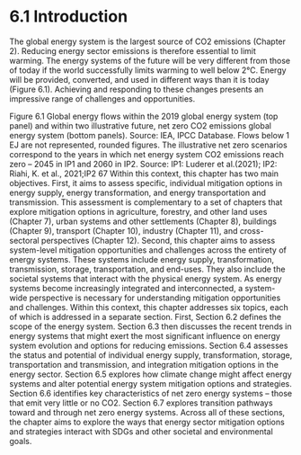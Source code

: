 # 6.1 Introduction 

The global energy system is the largest source of CO2 emissions (Chapter 2). Reducing energy sector 
emissions is therefore essential to limit warming. The energy systems of the future will be very different 
from those of today if the world successfully limits warming to well below 2°C. Energy will be 
provided, converted, and used in different ways than it is today (Figure 6.1). Achieving and responding 
to these changes presents an impressive range of challenges and opportunities. 

Figure 6.1 Global energy flows within the 2019 global energy system (top panel) and within two 
illustrative future, net zero CO2 emissions global energy system (bottom panels). Source: IEA, IPCC 
Database. Flows below 1 EJ are not represented, rounded figures. The illustrative net zero scenarios 
correspond to the years in which net energy system CO2 emissions reach zero – 2045 in IP1 and 2060 in 
IP2. Source: IP1: Luderer et al.(2021); IP2: Riahi, K. et al., 2021;IP2 67
Within this context, this chapter has two main objectives. First, it aims to assess specific, individual 
mitigation options in energy supply, energy transformation, and energy transportation and transmission. 
This assessment is complementary to a set of chapters that explore mitigation options in agriculture, 
forestry, and other land uses (Chapter 7), urban systems and other settlements (Chapter 8), buildings 
(Chapter 9), transport (Chapter 10), industry (Chapter 11), and cross-sectoral perspectives (Chapter 12). 
Second, this chapter aims to assess system-level mitigation opportunities and challenges across the 
entirety of energy systems. These systems include energy supply, transformation, transmission, storage, 
transportation, and end-uses. They also include the societal systems that interact with the physical 
energy system. As energy systems become increasingly integrated and interconnected, a system-wide 
perspective is necessary for understanding mitigation opportunities and challenges. 
Within this context, this chapter addresses six topics, each of which is addressed in a separate section. 
First, Section 6.2 defines the scope of the energy system. Section 6.3 then discusses the recent trends in 
energy systems that might exert the most significant influence on energy system evolution and options 
for reducing emissions. Section 6.4 assesses the status and potential of individual energy supply, 
transformation, storage, transportation and transmission, and integration mitigation options in the 
energy sector. Section 6.5 explores how climate change might affect energy systems and alter potential 
energy system mitigation options and strategies. Section 6.6 identifies key characteristics of net zero 
energy systems – those that emit very little or no CO2. Section 6.7 explores transition pathways toward 
and through net zero energy systems. Across all of these sections, the chapter aims to explore the ways 
that energy sector mitigation options and strategies interact with SDGs and other societal and 
environmental goals. 

